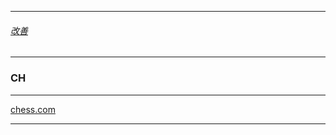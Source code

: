 
---

###### [改善](https://github.com/ttltrk/0C/blob/master/README.MD) 

---

### CH

---

[chess.com](https://www.chess.com/member/ttltrk)

---
